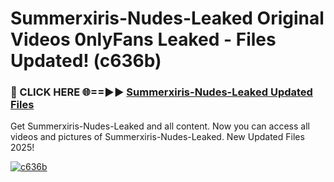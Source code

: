 # Summerxiris-Nudes-Leaked Original Videos 0nlyFans Leaked - Files Updated! (c636b)

<h3>🔴 CLICK HERE 🌐==►► <a href="https://tinyurl.com/yc6ubb5a" rel="nofollow">Summerxiris-Nudes-Leaked Updated Files</a></h3>

Get Summerxiris-Nudes-Leaked and all content. Now you can access all videos and pictures of Summerxiris-Nudes-Leaked. New Updated Files 2025!

[![c636b](https://i.imgur.com/7eu0CRL.gif)](https://tinyurl.com/yc6ubb5a)
